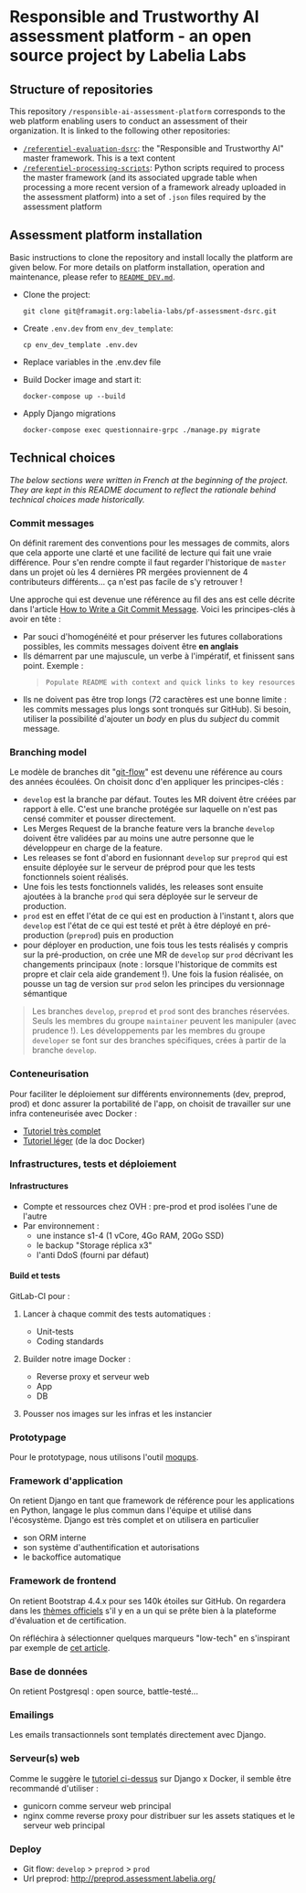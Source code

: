 # Responsible and Trustworthy AI assessment platform - an open source project by Labelia Labs

## Structure of repositories

This repository `/responsible-ai-assessment-platform` corresponds to the web platform enabling users to conduct an assessment of their organization. It is linked to the following other repositories:

- [`/referentiel-evaluation-dsrc`](https://github.com/LabeliaLabs/referentiel-evaluation-dsrc): the "Responsible and Trustworthy AI" master framework. This is a text content
- [`/referentiel-processing-scripts`](https://github.com/LabeliaLabs/referentiel-processing-scripts): Python scripts required to process the master framework (and its associated upgrade table when processing a more recent version of a framework already uploaded in the assessment platform) into a set of `.json` files required by the assessment platform

## Assessment platform installation

Basic instructions to clone the repository and install locally the platform are given below.
For more details on platform installation, operation and maintenance, please refer to [`README_DEV.md`](./README_DEV.md).

- Clone the project:

  ```console
  git clone git@framagit.org:labelia-labs/pf-assessment-dsrc.git
  ```

- Create `.env.dev` from `env_dev_template`:

  ```console
  cp env_dev_template .env.dev
  ```

- Replace variables in the .env.dev file

- Build Docker image and start it:

  ```console
  docker-compose up --build
  ```

- Apply Django migrations

  ```console
  docker-compose exec questionnaire-grpc ./manage.py migrate
  ```

## Technical choices

*The below sections were written in French at the beginning of the project. They are kept in this README document to reflect the rationale behind technical choices made historically.*

### Commit messages

On définit rarement des conventions pour les messages de commits, alors que cela apporte une clarté et une facilité de lecture qui fait une vraie différence. Pour s'en rendre compte il faut regarder l'historique de `master` dans un projet où les 4 dernières PR mergées proviennent de 4 contributeurs différents... ça n'est pas facile de s'y retrouver !

Une approche qui est devenue une référence au fil des ans est celle décrite dans l'article [How to Write a Git Commit Message](https://chris.beams.io/posts/git-commit/). Voici les principes-clés à avoir en tête :

- Par souci d'homogénéité et pour préserver les futures collaborations possibles, les commits messages doivent être **en anglais**
- Ils démarrent par une majuscule, un verbe à l'impératif, et finissent sans point. Exemple :
    > `Populate README with context and quick links to key resources`
- Ils ne doivent pas être trop longs (72 caractères est une bonne limite : les commits messages plus longs sont tronqués sur GitHub). Si besoin, utiliser la possibilité d'ajouter un *body* en plus du *subject* du commit message.

### Branching model

Le modèle de branches dit "[git-flow](https://nvie.com/posts/a-successful-git-branching-model/)" est devenu une référence au cours des années écoulées. On choisit donc d'en appliquer les principes-clés :

- `develop` est la branche par défaut. Toutes les MR doivent être créées par rapport à elle. C'est une branche protégée sur laquelle on n'est pas censé commiter et pousser directement.
- Les Merges Request de la branche feature vers la branche `develop` doivent être validées par au moins une autre personne que le développeur en charge de la feature.
- Les releases se font d'abord en fusionnant `develop` sur `preprod` qui est ensuite déployée sur le serveur de préprod pour que les tests fonctionnels soient réalisés.
- Une fois les tests fonctionnels validés, les releases sont ensuite ajoutées à la branche `prod` qui sera déployée sur le serveur de production.
- `prod` est en effet l'état de ce qui est en production à l'instant t, alors que `develop` est l'état de ce qui est testé et prêt à être déployé en pré-production (`preprod`) puis en production
- pour déployer en production, une fois tous les tests réalisés y compris sur la pré-production, on crée une MR de `develop` sur `prod` décrivant les changements principaux (note : lorsque l'historique de commits est propre et clair cela aide grandement !). Une fois la fusion réalisée, on pousse un tag de version sur `prod` selon les principes du versionnage sémantique

> Les branches `develop`, `preprod` et `prod` sont des branches réservées. Seuls les membres du groupe `maintainer` peuvent les manipuler (avec prudence !).
> Les développements par les membres du groupe `developer` se font sur des branches spécifiques, crées à partir de la branche `develop`.

### Conteneurisation

Pour faciliter le déploiement sur différents environnements (dev, preprod, prod) et donc assurer la portabilité de l'app, on choisit de travailler sur une infra conteneurisée avec Docker :

- [Tutoriel très complet](https://testdriven.io/blog/dockerizing-django-with-postgres-gunicorn-and-nginx/)
- [Tutoriel léger](https://docs.docker.com/compose/django/) (de la doc Docker)

### Infrastructures, tests et déploiement

#### Infrastructures

- Compte et ressources chez OVH : pre-prod et prod isolées l'une de l'autre
- Par environnement :
  - une instance s1-4 (1 vCore, 4Go RAM, 20Go SSD)
  - le backup "Storage réplica x3"
  - l'anti DdoS (fourni par défaut)

#### Build et tests

GitLab-CI pour :

1. Lancer à chaque commit des tests automatiques :
   - Unit-tests
   - Coding standards

1. Builder notre image Docker :
   - Reverse proxy et serveur web
   - App
   - DB

1. Pousser nos images sur les infras et les instancier

### Prototypage

Pour le prototypage, nous utilisons l'outil [moqups](https://moqups.com/).

### Framework d'application

On retient Django en tant que framework de référence pour les applications en Python, langage le plus commun dans l'équipe et utilisé dans l'écosystème.
Django est très complet et on utilisera en particulier

- son ORM interne
- son système d'authentification et autorisations
- le backoffice automatique

### Framework de frontend

On retient Bootstrap 4.4.x pour ses 140k étoiles sur GitHub. On regardera dans les [thèmes officiels](https://themes.getbootstrap.com/) s'il y en a un qui se prête bien à la plateforme d'évaluation et de certification.

On réfléchira à sélectionner quelques marqueurs "low-tech" en s'inspirant par exemple de [cet article](https://graphism.fr/quel-avenir-pour-les-sites-low-tech/).

### Base de données

On retient Postgresql : open source, battle-testé...

### Emailings

Les emails transactionnels sont templatés directement avec Django.

### Serveur(s) web

Comme le suggère le [tutoriel ci-dessus](https://testdriven.io/blog/dockerizing-django-with-postgres-gunicorn-and-nginx/) sur Django x Docker, il semble être recommandé d'utiliser :

- gunicorn comme serveur web principal
- nginx comme reverse proxy pour distribuer sur les assets statiques et le serveur web principal

### Deploy

- Git flow: `develop` > `preprod` > `prod`
- Url preprod: <http://preprod.assessment.labelia.org/>
